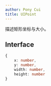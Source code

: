 ```yaml
---
author: Pony Cui
title: UIPoint
---
```


描述矩形坐标与大小。

## Interface

```typescript
{ 
    x: number, 
    y: number,
    width: number,
    height: number
}
```